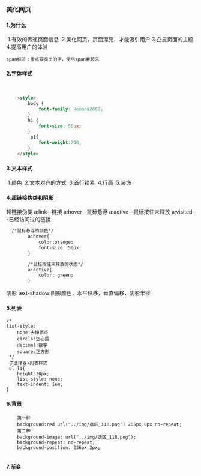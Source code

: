 ### 美化网页
#### 1.为什么
​	1.有效的传递页面信息
​    2.美化网页，页面漂亮，才能吸引用户
​    3.凸显页面的主题
​    4.提高用户的体验
​    

	span标签：重点要突出的字，使用span套起来

#### 2.字体样式
​	 <!--
​    font-family：字体
​    font-size:字体大小
​    font-wieght:字体粗细
​    line-height:行高
​    text-indent:缩进-->

```html
    <style>
        body {
            font-family: Vemana2000;
        }
		h1 {
            font-size: 50px;
    	}
    	.p1{
        	font-weight:700;
    	}
	</style>
```
#### 3.文本样式
​	1.颜色
​    2.文本对齐的方式
​    3.首行锁紧
​    4.行高
​    5.装饰
#### 4.超链接伪类和阴影
超链接伪类
a:link--链接
a:hover--鼠标悬浮
a:active--鼠标按住未释放
a;visited--已经访问过的链接

```html
  /*鼠标悬浮的颜色*/
        a:hover{
            color:orange;
            font-size: 50px;
        }

        /*鼠标按住未释放的状态*/
        a:active{
            color: green;
        }
```
阴影
text-shadow:阴影颜色，水平位移，垂直偏移，阴影半径

#### 5.列表

```
/*
list-style:
    none:去掉原点
    circle:空心圆
    decimal:数字
    square:正方形
 */
 子选择器+列表样式
 ul li{
    height:30px;
    list-style: none;
    text-indent: 1em;
}

```
#### 6.背景 

```
	第一种
    background:red url("../img/选区_118.png") 265px 0px no-repeat;
    第二种
    background-image: url("../img/选区_118.png");
    background-repeat: no-repeat;
    background-position: 236px 2px;
    
```
#### 7.渐变
